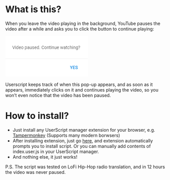 # What is this?
When you leave the video playing in the background, YouTube pauses the video after a while and asks you to click the button to continue playing:

![Pop-up prompt](assets/prompt.png)

Userscript keeps track of when this pop-up appears, and as soon as it appears, immediately clicks on it and continues playing the video, so you won’t even notice that the video has been paused.

# How to install?
* Just install any UserScript manager extension for your browser, e.g. [Tampermonkey](https://www.tampermonkey.net/) (Supports many modern borwsers)
* After installing extension, just go [here](https://github.com/syleront/youtube-non-stop/raw/master/index.user.js), and extension automatically prompts you to install script. Or you can manually add contents of index.user.js in your UserScript manager.
* And nothing else, it just works!

P.S. The script was tested on LoFi Hip-Hop radio translation, and in 12 hours the video was never paused.
